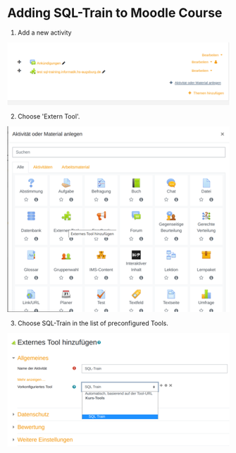 # Adding SQL-Train to Moodle Course

1. Add a new activity

![Course View](images/course_view.png)

2. Choose 'Extern Tool'.

![Activities](images/course_activities.png)

3. Choose SQL-Train in the list of preconfigured Tools.

![Select Tool](images/course_select_tool.png)